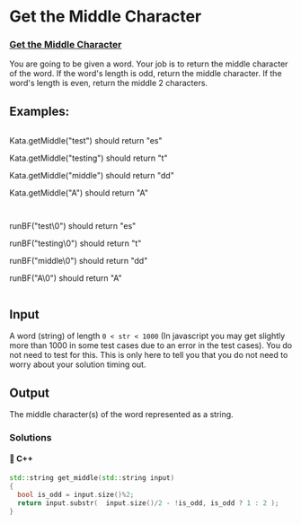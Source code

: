 # Get the Middle Character

### [Get the Middle Character](https://www.codewars.com/kata/56747fd5cb988479af000028)

You are going to be given a word. Your job is to return the middle character of the word. If the word's length is odd, return the middle character. If the word's length is even, return the middle 2 characters.

## Examples:

```text
```
Kata.getMiddle("test") should return "es"

Kata.getMiddle("testing") should return "t"

Kata.getMiddle("middle") should return "dd"

Kata.getMiddle("A") should return "A"

```
```

```text
```
runBF("test\0") should return "es"

runBF("testing\0") should return "t"

runBF("middle\0") should return "dd"

runBF("A\0") should return "A"

```
```

## Input

A word \(string\) of length `0 < str < 1000` \(In javascript you may get slightly more than 1000 in some test cases due to an error in the test cases\). You do not need to test for this. This is only here to tell you that you do not need to worry about your solution timing out.

## Output

The middle character\(s\) of the word represented as a string.

### Solutions

#### 🧠 C++

```cpp
std::string get_middle(std::string input) 
{
  bool is_odd = input.size()%2;
  return input.substr(  input.size()/2 - !is_odd, is_odd ? 1 : 2 );
}
```

